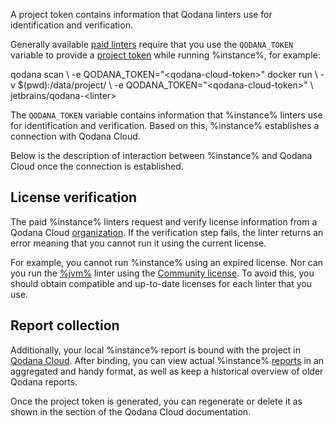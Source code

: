 [//]: # (title: Project tokens)

<link-summary>A project token contains information that Qodana linters use for identification and verification. </link-summary>

Generally available [paid linters](pricing.md#pricing-linters-licenses) require that you use the 
`QODANA_TOKEN` variable to provide a [project token](cloud-projects.topic#cloud-manage-projects) while running %instance%, 
for example: 

<tabs>
    <tab title="Qodana CLI" id="project-token-cli-tab">
        <code-block lang="shell" prompt="$">
            qodana scan \
               -e QODANA_TOKEN="&lt;qodana-cloud-token&gt;"
        </code-block>
    </tab>
    <tab title="Docker image" id="project-token-docker">
        <code-block lang="shell" prompt="$">
            docker run \
               -v $(pwd):/data/project/ \
               -e QODANA_TOKEN="&lt;qodana-cloud-token&gt;" \
                jetbrains/qodana-&lt;linter&gt;        
        </code-block>
    </tab>
</tabs>

The `QODANA_TOKEN` variable contains information that %instance% linters use for identification and verification.
Based on this, %instance% establishes a connection with Qodana Cloud.

Below is the description of interaction between %instance% and Qodana Cloud once the connection is established. 

## License verification

The paid %instance% linters request and verify license information from a Qodana Cloud [organization](cloud-organizations.topic). 
If the verification step fails, the linter returns an error meaning that you cannot run it using the current license.

For example, you cannot run %instance% using an expired license. Nor can you run the 
[%jvm%](jvm.md) linter using the [Community license](pricing.md#pricing-linters-licenses).
To avoid this, you should obtain compatible and up-to-date licenses for each linter that you use.

## Report collection

Additionally, your local %instance% report is bound with the project in [Qodana Cloud](cloud-projects.topic). After binding, 
you can view actual %instance% [reports](cloud-overview-reports.topic) in an aggregated and handy format, as well as 
keep a historical overview of older Qodana reports. 

Once the project token is generated, you can regenerate or delete it as shown in the 
[](cloud-projects.topic#cloud-manage-projects) section of the Qodana Cloud documentation.